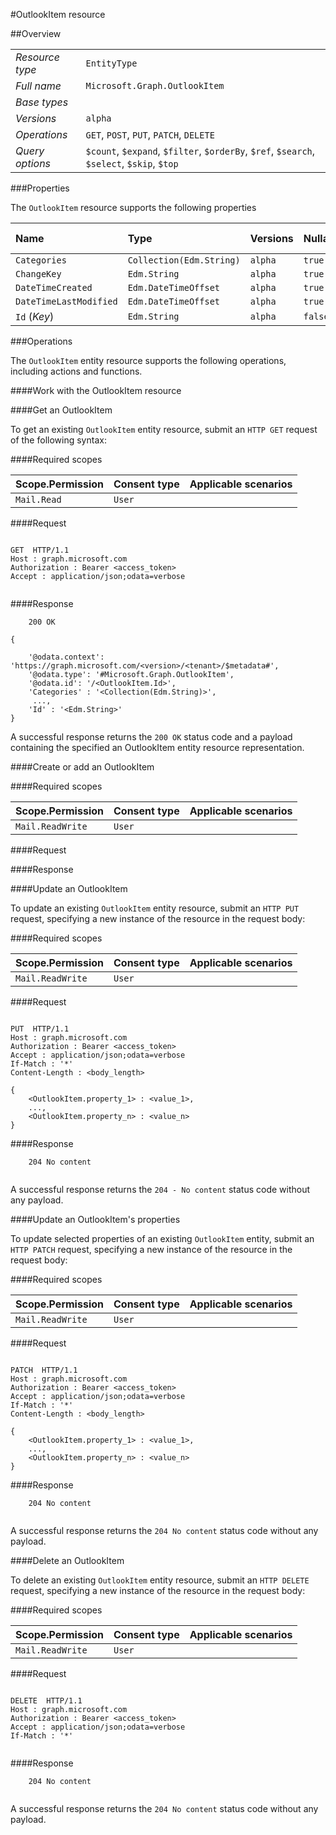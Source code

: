 #OutlookItem resource

 



##Overview

|  |  | 
| :-- | :-- | 
| _Resource type_ | `EntityType` | 
| _Full name_ | `Microsoft.Graph.OutlookItem` | 
| _Base types_ |  | 
| _Versions_ | `alpha` | 
| _Operations_ | `GET`, `POST`, `PUT`, `PATCH`, `DELETE` | 
| _Query options_ | `$count`, `$expand`, `$filter`, `$orderBy`, `$ref`, `$search`, `$select`, `$skip`, `$top` | 


###Properties

The `OutlookItem` resource supports the following properties 

| Name | Type | Versions | Nullable | Unicode | Writeable | Required to create | Default value | Comments | 
| :-- | :-- | :-- | :-- | :-- | :-- | :-- | :-- | :-- | 
| `Categories` | `Collection(Edm.String)` | `alpha` | `true` | `false` | `true` | `true` |  |  | 
| `ChangeKey` | `Edm.String` | `alpha` | `true` | `false` | `true` | `true` |  |  | 
| `DateTimeCreated` | `Edm.DateTimeOffset` | `alpha` | `true` | `n/a` | `true` | `true` |  |  | 
| `DateTimeLastModified` | `Edm.DateTimeOffset` | `alpha` | `true` | `n/a` | `true` | `true` |  |  | 
| `Id` (_Key_) | `Edm.String` | `alpha` | `false` | `false` | `true` | `true` |  |  | 


###Operations

The `OutlookItem` entity resource supports the following operations, including actions and functions. 

####Work with the OutlookItem resource

####Get an OutlookItem

To get an existing `OutlookItem` entity resource, submit an `HTTP GET` request of the following syntax: 

####Required scopes

| Scope.Permission | Consent type | Applicable scenarios | 
| :-- | :-- | :-- | 
| `Mail.Read` | `User` |  | 
####Request

```
	
GET  HTTP/1.1
Host : graph.microsoft.com
Authorization : Bearer <access_token>
Accept : application/json;odata=verbose


```

####Response

```
	200 OK

{

	'@odata.context': 'https://graph.microsoft.com/<version>/<tenant>/$metadata#',
	'@odata.type': '#Microsoft.Graph.OutlookItem',
	'@odata.id': '/<OutlookItem.Id>',
	'Categories' : '<Collection(Edm.String)>',
	 ...,
	'Id' : '<Edm.String>'
}

```

A successful response returns the `200 OK` status code and a payload containing the specified an OutlookItem entity resource representation. 

####Create or add an OutlookItem

 

####Required scopes

| Scope.Permission | Consent type | Applicable scenarios | 
| :-- | :-- | :-- | 
| `Mail.ReadWrite` | `User` |  | 
####Request

####Response

 

####Update an OutlookItem

To update an existing `OutlookItem` entity resource, submit an `HTTP PUT` request, specifying a new instance of the resource in the request body: 

####Required scopes

| Scope.Permission | Consent type | Applicable scenarios | 
| :-- | :-- | :-- | 
| `Mail.ReadWrite` | `User` |  | 
####Request

```
	
PUT  HTTP/1.1
Host : graph.microsoft.com
Authorization : Bearer <access_token>
Accept : application/json;odata=verbose
If-Match : '*'
Content-Length : <body_length>

{
	<OutlookItem.property_1> : <value_1>,
	...,
	<OutlookItem.property_n> : <value_n>
}

```

####Response

```
	204 No content


```

A successful response returns the `204 - No content` status code without any payload. 

####Update an OutlookItem's properties

To update selected properties of an existing `OutlookItem` entity, submit an `HTTP PATCH` request, specifying a new instance of the resource in the request body: 

####Required scopes

| Scope.Permission | Consent type | Applicable scenarios | 
| :-- | :-- | :-- | 
| `Mail.ReadWrite` | `User` |  | 
####Request

```
	
PATCH  HTTP/1.1
Host : graph.microsoft.com
Authorization : Bearer <access_token>
Accept : application/json;odata=verbose
If-Match : '*'
Content-Length : <body_length>

{
	<OutlookItem.property_1> : <value_1>,
	...,
	<OutlookItem.property_n> : <value_n>
}

```

####Response

```
	204 No content


```

A successful response returns the `204 No content` status code without any payload. 

####Delete an OutlookItem 

To delete an existing `OutlookItem` entity resource, submit an `HTTP DELETE` request, specifying a new instance of the resource in the request body: 

####Required scopes

| Scope.Permission | Consent type | Applicable scenarios | 
| :-- | :-- | :-- | 
| `Mail.ReadWrite` | `User` |  | 
####Request

```
	
DELETE  HTTP/1.1
Host : graph.microsoft.com
Authorization : Bearer <access_token>
Accept : application/json;odata=verbose
If-Match : '*'


```

####Response

```
	204 No content


```

A successful response returns the `204 No content` status code without any payload. 

<!-- {
"type": "#page.annotation",
"tocPath": "EntityType/OutlookItem",
"section": "documentation"
} -->